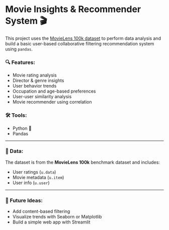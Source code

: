 # Movie Insights & Recommender System 🎬

This project uses the [MovieLens 100k dataset](https://grouplens.org/datasets/movielens/100k/) to perform data analysis and build a basic user-based collaborative filtering recommendation system using `pandas`.

### 🔍 Features:
- Movie rating analysis
- Director & genre insights
- User behavior trends
- Occupation and age-based preferences
- User-user similarity analysis
- Movie recommender using correlation

### 🛠 Tools:
- Python 🐍
- Pandas


---

### 📁 Data:
The dataset is from the **MovieLens 100k** benchmark dataset and includes:
- User ratings (`u.data`)
- Movie metadata (`u.item`)
- User info (`u.user`)

---

### 📌 Future Ideas:
- Add content-based filtering
- Visualize trends with Seaborn or Matplotlib
- Build a simple web app with Streamlit

